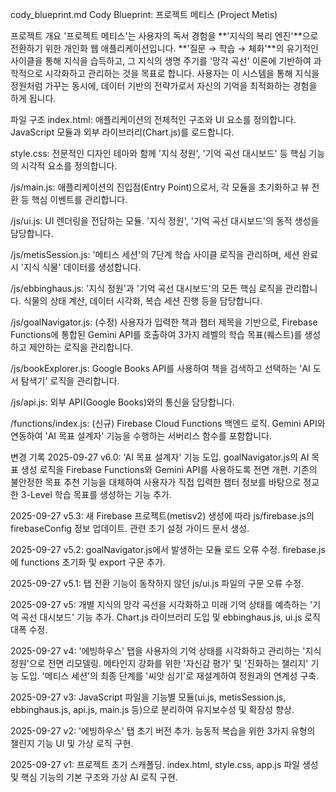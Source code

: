 cody_blueprint.md
Cody Blueprint: 프로젝트 메티스 (Project Metis)

프로젝트 개요
'프로젝트 메티스'는 사용자의 독서 경험을 **'지식의 복리 엔진'**으로 전환하기 위한 개인화 웹 애플리케이션입니다. **'질문 → 학습 → 체화'**의 유기적인 사이클을 통해 지식을 습득하고, 그 지식의 생명 주기를 '망각 곡선' 이론에 기반하여 과학적으로 시각화하고 관리하는 것을 목표로 합니다. 사용자는 이 시스템을 통해 지식을 정원처럼 가꾸는 동시에, 데이터 기반의 전략가로서 자신의 기억을 최적화하는 경험을 하게 됩니다.

파일 구조
index.html: 애플리케이션의 전체적인 구조와 UI 요소를 정의합니다. JavaScript 모듈과 외부 라이브러리(Chart.js)를 로드합니다.

style.css: 전문적인 디자인 테마와 함께 '지식 정원', '기억 곡선 대시보드' 등 핵심 기능의 시각적 요소를 정의합니다.

/js/main.js: 애플리케이션의 진입점(Entry Point)으로서, 각 모듈을 초기화하고 뷰 전환 등 핵심 이벤트를 관리합니다.

/js/ui.js: UI 렌더링을 전담하는 모듈. '지식 정원', '기억 곡선 대시보드'의 동적 생성을 담당합니다.

/js/metisSession.js: '메티스 세션'의 7단계 학습 사이클 로직을 관리하며, 세션 완료 시 '지식 식물' 데이터를 생성합니다.

/js/ebbinghaus.js: '지식 정원'과 '기억 곡선 대시보드'의 모든 핵심 로직을 관리합니다. 식물의 상태 계산, 데이터 시각화, 복습 세션 진행 등을 담당합니다.

/js/goalNavigator.js: (수정) 사용자가 입력한 책과 챕터 제목을 기반으로, Firebase Functions에 통합된 Gemini API를 호출하여 3가지 레벨의 학습 목표(퀘스트)를 생성하고 제안하는 로직을 관리합니다.

/js/bookExplorer.js: Google Books API를 사용하여 책을 검색하고 선택하는 'AI 도서 탐색기' 로직을 관리합니다.

/js/api.js: 외부 API(Google Books)와의 통신을 담당합니다.

/functions/index.js: (신규) Firebase Cloud Functions 백엔드 로직. Gemini API와 연동하여 'AI 목표 설계자' 기능을 수행하는 서버리스 함수를 포함합니다.

변경 기록
2025-09-27 v6.0: 'AI 목표 설계자' 기능 도입. goalNavigator.js의 AI 목표 생성 로직을 Firebase Functions와 Gemini API를 사용하도록 전면 개편. 기존의 불안정한 목표 추천 기능을 대체하여 사용자가 직접 입력한 챕터 정보를 바탕으로 정교한 3-Level 학습 목표를 생성하는 기능 추가.

2025-09-27 v5.3: 새 Firebase 프로젝트(metisv2) 생성에 따라 js/firebase.js의 firebaseConfig 정보 업데이트. 관련 초기 설정 가이드 문서 생성.

2025-09-27 v5.2: goalNavigator.js에서 발생하는 모듈 로드 오류 수정. firebase.js에 functions 초기화 및 export 구문 추가.

2025-09-27 v5.1: 탭 전환 기능이 동작하지 않던 js/ui.js 파일의 구문 오류 수정.

2025-09-27 v5: 개별 지식의 망각 곡선을 시각화하고 미래 기억 상태를 예측하는 '기억 곡선 대시보드' 기능 추가. Chart.js 라이브러리 도입 및 ebbinghaus.js, ui.js 로직 대폭 수정.

2025-09-27 v4: '에빙하우스' 탭을 사용자의 기억 상태를 시각화하고 관리하는 '지식 정원'으로 전면 리모델링. 메타인지 강화를 위한 '자신감 평가' 및 '진화하는 챌리지' 기능 도입. '메티스 세션'의 최종 단계를 '씨앗 심기'로 재설계하여 정원과의 연계성 구축.

2025-09-27 v3: JavaScript 파일을 기능별 모듈(ui.js, metisSession.js, ebbinghaus.js, api.js, main.js 등)으로 분리하여 유지보수성 및 확장성 향상.

2025-09-27 v2: '에빙하우스' 탭 초기 버전 추가. 능동적 복습을 위한 3가지 유형의 챌린지 기능 UI 및 가상 로직 구현.

2025-09-27 v1: 프로젝트 초기 스캐폴딩. index.html, style.css, app.js 파일 생성 및 핵심 기능의 기본 구조와 가상 AI 로직 구현.
